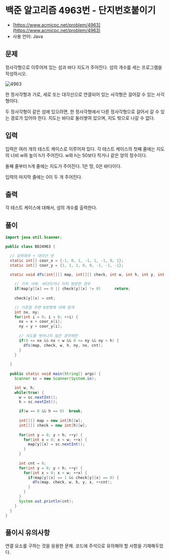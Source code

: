 # 백준 알고리즘 4963번 - 단지번호붙이기

- [https://www.acmicpc.net/problem/4963](https://www.acmicpc.net/problem/4963)
-   사용 언어: Java

## 문제

정사각형으로 이루어져 있는 섬과 바다 지도가 주어진다. 섬의 개수를 세는 프로그램을 작성하시오.

![4963](https://www.acmicpc.net/upload/images/island.png)


한 정사각형과 가로, 세로 또는 대각선으로 연결되어 있는 사각형은 걸어갈 수 있는 사각형이다. 

두 정사각형이 같은 섬에 있으려면, 한 정사각형에서 다른 정사각형으로 걸어서 갈 수 있는 경로가 있어야 한다. 지도는 바다로 둘러쌓여 있으며, 지도 밖으로 나갈 수 없다.


## 입력

입력은 여러 개의 테스트 케이스로 이루어져 있다. 각 테스트 케이스의 첫째 줄에는 지도의 너비 w와 높이 h가 주어진다. w와 h는 50보다 작거나 같은 양의 정수이다.

둘째 줄부터 h개 줄에는 지도가 주어진다. 1은 땅, 0은 바다이다.

입력의 마지막 줄에는 0이 두 개 주어진다.

## 출력
 
각 테스트 케이스에 대해서, 섬의 개수를 출력한다.

## 풀이 

```java
import java.util.Scanner;

public class BOJ4963 {

  // 상하좌우 + 대각선 넷
  static int[] coor_x = {-1, 0, 1, -1, 1, -1, 0, 1}; 
  static int[] coor_y = {1, 1, 1, 0, 0, -1, -1, -1}; 
  
  static void dfs(int[][] map, int[][] check, int w, int h, int y, int x, int cnt) {

    // 기저 사례. 바다이거나 이미 방문한 경우
    if(map[y][x] == 0 || check[y][x] != 0)		return;
    
    check[y][x] = cnt;

    // 기준점 주변 8방향에 대해 탐색
    int nx, ny;
    for(int i = 0; i < 8; ++i) {
      nx = x + coor_x[i];
      ny = y + coor_y[i];
      
      // 지도를 벗어나지 않은 경우에만
      if(0 <= nx && nx < w && 0 <= ny && ny < h) {
        dfs(map, check, w, h, ny, nx, cnt);
      }
    }
    
  }
  
  public static void main(String[] args) {
    Scanner sc = new Scanner(System.in);

    int w, h;
    while(true) {
      w = sc.nextInt();
      h = sc.nextInt();

      if(w == 0 && h == 0)	break;
      
      int[][] map = new int[h][w];
      int[][] check = new int[h][w];
      
      for(int y = 0; y < h; ++y) {
        for(int x = 0; x < w; ++x) {
          map[y][x] = sc.nextInt();
        }
      }
      
      int cnt = 0;
      for(int y = 0; y < h; ++y) {
        for(int x = 0; x < w; ++x) {
          if(map[y][x] == 1 && check[y][x] == 0) {
            dfs(map, check, w, h, y, x, ++cnt);
          }
        }
      }
      System.out.println(cnt);
    }
  }
}
```

## 풀이시 유의사항

연결 요소를 구하는 것을 응용한 문제. 코드에 주석으로 유의해야 할 사항을 기재해두었다.
